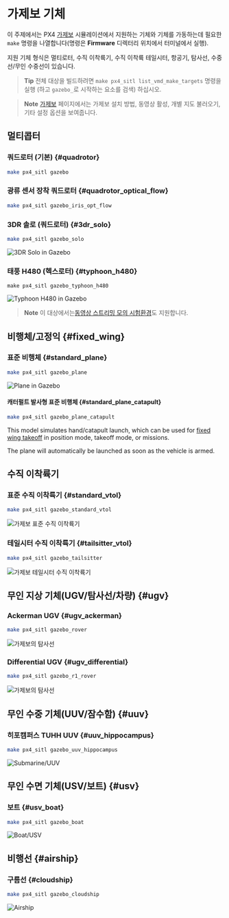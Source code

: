 # 가제보 기체

이 주제에서는 PX4 [가제보](../simulation/gazebo.md) 시뮬레이션에서 지원하는 기체와 기체를 가동하는데 필요한 `make` 명령을 나열합니다(명령은 **Firmware** 디렉터리 위치에서 터미널에서 실행).

지원 기체 형식은 멀티로터, 수직 이착륙기, 수직 이착륙 테일시터, 항공기, 탐사선, 수중선/무인 수중선이 있습니다.

> **Tip** 전체 대상을 빌드하려면 `make px4_sitl list_vmd_make_targets` 명령을 실행 (하고 `gazebo_`로 시작하는 요소를 검색) 하십시오.

<span></span>
> **Note** [가제보](../simulation/gazebo.md) 페이지에서는 가제보 설치 방법, 동영상 활성, 개별 지도 불러오기, 기타 설정 옵션을 보여줍니다.

## 멀티콥터
### 쿼드로터 (기본) {#quadrotor}

```sh
make px4_sitl gazebo
```

### 광류 센서 장착 쿼드로터 {#quadrotor_optical_flow}

```sh
make px4_sitl gazebo_iris_opt_flow
```

### 3DR 솔로 (쿼드로터) {#3dr_solo}

```sh
make px4_sitl gazebo_solo
```

![3DR Solo in Gazebo](../../assets/simulation/gazebo/vehicles/solo.png)


### 태풍 H480 (헥스로터) {#typhoon_h480}

```
make px4_sitl gazebo_typhoon_h480
```

![Typhoon H480 in Gazebo](../../assets/simulation/gazebo/vehicles/typhoon.jpg)

> **Note** 이 대상에서는[동영상 스트리밍 모의 시험환경](#video)도 지원합니다.

## 비행체/고정익 {#fixed_wing}

### 표준 비행체 {#standard_plane}

```sh
make px4_sitl gazebo_plane
```

![Plane in Gazebo](../../assets/simulation/gazebo/vehicles/plane.png)


#### 캐터펄트 발사형 표준 비행체 {#standard_plane_catapult}

```sh
make px4_sitl gazebo_plane_catapult
```

This model simulates hand/catapult launch, which can be used for [fixed wing takeoff](http://docs.px4.io/master/en/flying/fixed_wing_takeoff.html#fixed-wing-takeoff) in position mode, takeoff mode, or missions.

The plane will automatically be launched as soon as the vehicle is armed.


## 수직 이착륙기

### 표준 수직 이착륙기 {#standard_vtol}

```sh
make px4_sitl gazebo_standard_vtol
```

![가제보 표준 수직 이착륙기](../../assets/simulation/gazebo/vehicles/standard_vtol.png)

### 테일시터 수직 이착륙기 {#tailsitter_vtol}

```sh
make px4_sitl gazebo_tailsitter
```

![가제보 테일시터 수직 이착륙기](../../assets/simulation/gazebo/vehicles/tailsitter.png)


## 무인 지상 기체(UGV/탐사선/차량) {#ugv}

### Ackerman UGV {#ugv_ackerman}

```sh
make px4_sitl gazebo_rover
```

![가제보의 탐사선](../../assets/simulation/gazebo/vehicles/rover.png)

### Differential UGV {#ugv_differential}

```sh
make px4_sitl gazebo_r1_rover
```

![가제보의 탐사선](../../assets/simulation/gazebo/vehicles/r1_rover.png)


## 무인 수중 기체(UUV/잠수함) {#uuv}

### 히포캠퍼스 TUHH UUV {#uuv_hippocampus}

```sh
make px4_sitl gazebo_uuv_hippocampus
```

![Submarine/UUV](../../assets/simulation/gazebo/vehicles/hippocampus.png)

## 무인 수면 기체(USV/보트) {#usv}

### 보트 {#usv_boat}

```sh
make px4_sitl gazebo_boat
```

![Boat/USV](../../assets/simulation/gazebo/vehicles/boat.png)

## 비행선 {#airship}

### 구름선 {#cloudship}

```sh
make px4_sitl gazebo_cloudship
```

![Airship](../../assets/simulation/gazebo/vehicles/airship.png)
